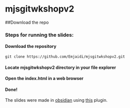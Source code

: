 # mjsgitwkshopv2

##Download the repo
### Steps for running the slides:
#### Download the repository
```
git clone https://github.com/Emjaidi/mjsgitwkshopv2.git
```
#### Locate mjsgitwkshopv2 directory in your file explorer
#### Open the index.html in a web browser
#### Done!

The slides were made in [obsidian](https://obsidian.md) using [this](https://github.com/MSzturc/obsidian-advanced-slides) plugin.
